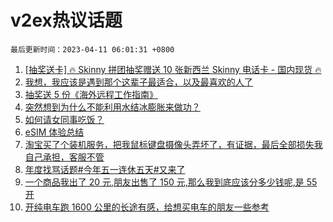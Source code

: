# v2ex热议话题

`最后更新时间：2023-04-11 06:01:31 +0800`

1. [[抽奖送卡] 🔥 Skinny 拼团抽奖赠送 10 张新西兰 Skinny 电话卡 - 国内现货 🔥](https://www.v2ex.com/t/931105)
1. [我想，我应该是遇到那个这辈子最适合，以及最喜欢的人了](https://www.v2ex.com/t/931197)
1. [抽奖送 5 份《海外远程工作指南》](https://www.v2ex.com/t/931316)
1. [突然想到为什么不能利用水结冰膨胀来做功？](https://www.v2ex.com/t/931113)
1. [如何请女同事吃饭？](https://www.v2ex.com/t/931139)
1. [eSIM 体验总结](https://www.v2ex.com/t/931149)
1. [淘宝买了个装机服务，把我鼠标键盘摄像头弄坏了，有证据，最后全部损失我自己承担，客服不管](https://www.v2ex.com/t/931204)
1. [年度找骂话题#今年五一连休五天#又来了](https://www.v2ex.com/t/931154)
1. [一个商品我出了 20 元,朋友出售了 150 元,那么我到底应该分多少钱呢,是 55 开](https://www.v2ex.com/t/931100)
1. [开纯电车跑 1600 公里的长途有感，给想买电车的朋友一些参考](https://www.v2ex.com/t/931172)

